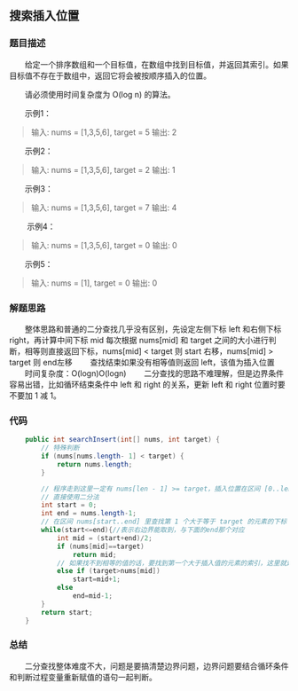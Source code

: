 ## 搜索插入位置

### 题目描述

&emsp;&emsp;给定一个排序数组和一个目标值，在数组中找到目标值，并返回其索引。如果目标值不存在于数组中，返回它将会被按顺序插入的位置。

&emsp;&emsp;请必须使用时间复杂度为 O(log n) 的算法。

&emsp;&emsp;示例1：
>输入: nums = [1,3,5,6], target = 5
>输出: 2


&emsp;&emsp;示例2：
>输入: nums = [1,3,5,6], target = 2
>输出: 1


&emsp;&emsp;示例3：
> 输入: nums = [1,3,5,6], target = 7
> 输出: 4


&emsp;&emsp; 示例4：
> 输入: nums = [1,3,5,6], target = 0
> 输出: 0

&emsp;&emsp;示例5：
> 输入: nums = [1], target = 0
> 输出: 0

### 解题思路

&emsp;&emsp;整体思路和普通的二分查找几乎没有区别，先设定左侧下标 left 和右侧下标 right，再计算中间下标 mid
每次根据 nums[mid] 和 target 之间的大小进行判断，相等则直接返回下标，nums[mid] < target 则 start 右移，nums[mid] > target 则 end左移
&emsp;&emsp;查找结束如果没有相等值则返回 left，该值为插入位置
&emsp;&emsp;时间复杂度：O(logn)O(logn)
&emsp;&emsp;二分查找的思路不难理解，但是边界条件容易出错，比如循环结束条件中 left 和 right 的关系，更新 left 和 right 位置时要不要加 1 减 1。

### 代码

```java
    public int searchInsert(int[] nums, int target) {
        // 特殊判断
        if (nums[nums.length- 1] < target) {
            return nums.length;
        }

        // 程序走到这里一定有 nums[len - 1] >= target，插入位置在区间 [0..len - 1]
        // 直接使用二分法
        int start = 0;
        int end = nums.length-1;
        // 在区间 nums[start..end] 里查找第 1 个大于等于 target 的元素的下标
        while(start<=end){//表示右边界能取到，与下面的end那个对应
            int mid = (start+end)/2;
            if (nums[mid]==target)
                return mid;
            // 如果找不到相等的值的话，要找到第一个大于插入值的元素的索引，这里就是start
            else if (target>nums[mid])
                start=mid+1;
            else
                end=mid-1;
        }
        return start;
    }
```

### 总结

&emsp;&emsp;二分查找整体难度不大，问题是要搞清楚边界问题，边界问题要结合循环条件和判断过程变量重新赋值的语句一起判断。
